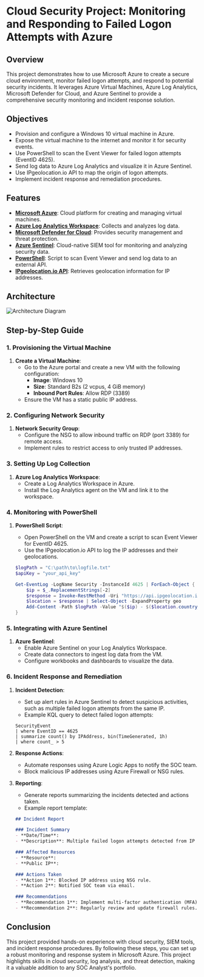 # Cloud Security Project: Monitoring and Responding to Failed Logon Attempts with Azure

## Overview

This project demonstrates how to use Microsoft Azure to create a secure cloud environment, monitor failed logon attempts, and respond to potential security incidents. It leverages Azure Virtual Machines, Azure Log Analytics, Microsoft Defender for Cloud, and Azure Sentinel to provide a comprehensive security monitoring and incident response solution. 

## Objectives

- Provision and configure a Windows 10 virtual machine in Azure.
- Expose the virtual machine to the internet and monitor it for security events.
- Use PowerShell to scan the Event Viewer for failed logon attempts (EventID 4625).
- Send log data to Azure Log Analytics and visualize it in Azure Sentinel.
- Use IPgeolocation.io API to map the origin of logon attempts.
- Implement incident response and remediation procedures.

## Features

- [**Microsoft Azure**](https://azure.microsoft.com/en-us/free/): Cloud platform for creating and managing virtual machines.
- [**Azure Log Analytics Workspace**](https://learn.microsoft.com/en-us/azure/azure-monitor/logs/log-analytics-workspace-overview): Collects and analyzes log data.
- [**Microsoft Defender for Cloud**](https://learn.microsoft.com/en-us/azure/defender-for-cloud/managing-and-responding-alerts): Provides security management and threat protection.
- [**Azure Sentinel**](https://learn.microsoft.com/en-us/azure/sentinel/overview?tabs=azure-portal): Cloud-native SIEM tool for monitoring and analyzing security data.
- [**PowerShell**](https://learn.microsoft.com/en-us/powershell/azure/get-started-azureps?view=azps-12.0.0): Script to scan Event Viewer and send log data to an external API.
- [**IPgeolocation.io API**](https://ipgeolocation.io/): Retrieves geolocation information for IP addresses.

## Architecture

![Architecture Diagram](https://github.com/yourusername/yourrepository/raw/main/images/architecture_diagram.png)

## Step-by-Step Guide

### 1. Provisioning the Virtual Machine

1. **Create a Virtual Machine**:
    - Go to the Azure portal and create a new VM with the following configuration:
        - **Image**: Windows 10
        - **Size**: Standard B2s (2 vcpus, 4 GiB memory)
        - **Inbound Port Rules**: Allow RDP (3389)
    - Ensure the VM has a static public IP address.

### 2. Configuring Network Security

1. **Network Security Group**:
    - Configure the NSG to allow inbound traffic on RDP (port 3389) for remote access.
    - Implement rules to restrict access to only trusted IP addresses.

### 3. Setting Up Log Collection

1. **Azure Log Analytics Workspace**:
    - Create a Log Analytics Workspace in Azure.
    - Install the Log Analytics agent on the VM and link it to the workspace.

### 4. Monitoring with PowerShell

1. **PowerShell Script**:
    - Open PowerShell on the VM and create a script to scan Event Viewer for EventID 4625.
    - Use the IPgeolocation.io API to log the IP addresses and their geolocations.

    ```powershell
    $logPath = "C:\path\to\logfile.txt"
    $apiKey = "your_api_key"
    
    Get-EventLog -LogName Security -InstanceId 4625 | ForEach-Object {
        $ip = $_.ReplacementStrings[-2]
        $response = Invoke-RestMethod -Uri "https://api.ipgeolocation.io/ipgeo?apiKey=$apiKey&ip=$ip"
        $location = $response | Select-Object -ExpandProperty geo
        Add-Content -Path $logPath -Value "$($ip) - $($location.country_name)"
    }
    ```

### 5. Integrating with Azure Sentinel

1. **Azure Sentinel**:
    - Enable Azure Sentinel on your Log Analytics Workspace.
    - Create data connectors to ingest log data from the VM.
    - Configure workbooks and dashboards to visualize the data.

### 6. Incident Response and Remediation

1. **Incident Detection**:
    - Set up alert rules in Azure Sentinel to detect suspicious activities, such as multiple failed logon attempts from the same IP.
    - Example KQL query to detect failed logon attempts:
    ```kql
    SecurityEvent
    | where EventID == 4625
    | summarize count() by IPAddress, bin(TimeGenerated, 1h)
    | where count_ > 5
    ```

2. **Response Actions**:
    - Automate responses using Azure Logic Apps to notify the SOC team.
    - Block malicious IP addresses using Azure Firewall or NSG rules.

3. **Reporting**:
    - Generate reports summarizing the incidents detected and actions taken.
    - Example report template:
    ```markdown
    ## Incident Report

    ### Incident Summary
    - **Date/Time**: 
    - **Description**: Multiple failed logon attempts detected from IP .

    ### Affected Resources
    - **Resource**: 
    - **Public IP**: 

    ### Actions Taken
    - **Action 1**: Blocked IP address using NSG rule.
    - **Action 2**: Notified SOC team via email.

    ### Recommendations
    - **Recommendation 1**: Implement multi-factor authentication (MFA).
    - **Recommendation 2**: Regularly review and update firewall rules.
    ```

## Conclusion

This project provided hands-on experience with cloud security, SIEM tools, and incident response procedures. By following these steps, you can set up a robust monitoring and response system in Microsoft Azure. This project highlights skills in cloud security, log analysis, and threat detection, making it a valuable addition to any SOC Analyst's portfolio.
